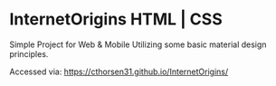 # InternetOrigins HTML | CSS
Simple Project for Web &amp; Mobile
Utilizing some basic material design principles.

Accessed via: https://cthorsen31.github.io/InternetOrigins/
